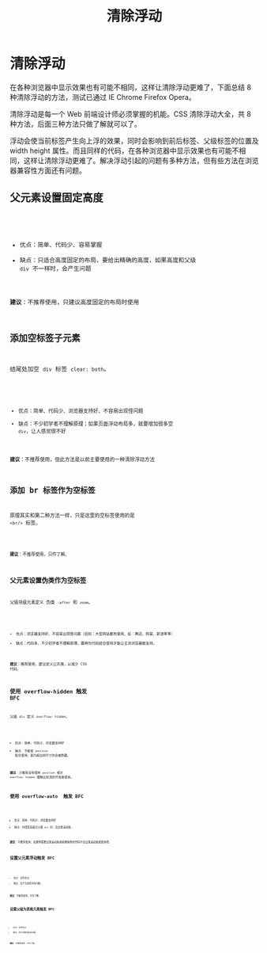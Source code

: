 ﻿---
nav:
  title: 布局
  order: 2
group:
  title: 基础布局
  order: 5
title: 清除浮动
order: 5
---

# 清除浮动

在各种浏览器中显示效果也有可能不相同，这样让清除浮动更难了，下面总结 8 种清除浮动的方法，测试已通过 IE Chrome Firefox Opera。

清除浮动是每一个 Web 前端设计师必须掌握的机能。CSS 清除浮动大全，共 8 种方法，后面三种方法只做了解就可以了。

浮动会使当前标签产生向上浮的效果，同时会影响到前后标签、父级标签的位置及 width height 属性。而且同样的代码，在各种浏览器中显示效果也有可能不相同，这样让清除浮动更难了。解决浮动引起的问题有多种方法，但有些方法在浏览器兼容性方面还有问题。

## 父元素设置固定高度

<code src="../../../example/layout/float/height/index.tsx" />

- 优点：简单、代码少、容易掌握
- 缺点：只适合高度固定的布局，要给出精确的高度，如果高度和父级 `div` 不一样时，会产生问题

**建议**：不推荐使用，只建议高度固定的布局时使用

## 添加空标签子元素

结尾处加空 `div` 标签 `clear: both`。

<code src="../../../example/layout/float/clear/index.tsx" />

- 优点：简单、代码少、浏览器支持好、不容易出现怪问题
- 缺点：不少初学者不理解原理；如果页面浮动布局多，就要增加很多空 `div`，让人感觉很不好

**建议**：不推荐使用，但此方法是以前主要使用的一种清除浮动方法

## 添加 br 标签作为空标签

原理其实和第二种方法一样，只是这里的空标签使用的是 `<br/>` 标签。

<code src="../../../example/layout/float/clear-br/index.tsx" />

**建议**：不推荐使用，只作了解。

## 父元素设置伪类作为空标签

父级块级元素定义 伪类 `:after` 和 `zoom`。

<code src="../../../example/layout/float/pseudo/index.tsx" />

- 优点：浏览器支持好、不容易出现怪问题（目前：大型网站都有使用，如：腾迅，网易，新浪等等）
- 缺点：代码多、不少初学者不理解原理，要两句代码结合使用才能让主流浏览器都支持。

**建议**：推荐使用，建议定义公共类，以减少 CSS 代码。

## 使用 overflow-hidden 触发 BFC

父级 `div` 定义 `overflow: hidden`。

<code src="../../../example/layout/float/overflow-hidden/index.tsx" />

- 优点：简单、代码少、浏览器支持好
- 缺点：不能和 `position` 配合使用，因为超出的尺寸的会被隐藏。

**建议**：只推荐没有使用 `position` 或对 `overflow: hidden` 理解比较深的开发者使用。

## 使用 overflow-auto  触发 BFC

<code src="../../../example/layout/float/overflow-auto/index.tsx" />

- 优点：简单、代码少、浏览器支持好
- 缺点：内部宽高超过父级 `div` 时，会出现滚动条。

**建议**：不推荐使用，如果你需要出现滚动条或者确保你的代码不会出现滚动条就使用吧。

## 设置父元素浮动触发 BFC

<code src="../../../example/layout/float/parent-float/index.tsx" />

- 优点：没有优点
- 缺点：会产生新的浮动问题。

**建议**：不推荐使用，只作了解。

## 设置父级为表格元素触发 BFC

<code src="../../../example/layout/float/parent-table/index.tsx" />

- 优点：没有优点
- 缺点：会产生新的未知问题。

**建议**：不推荐使用，只作了解。

